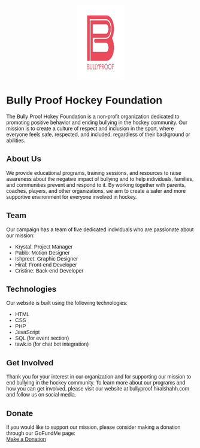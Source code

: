 <div style="font-family: 'Helvetica', sans-serif;">
<!-- inserting logo to insert logo here we need to add the logo to the repo and then add the link to the logo here
-->

<img src="images/logo_final11.png" alt="Bully Proof Hokey Foundation Logo" width="90" height="200" style="display: block; margin-left: auto; margin-right: auto; width: 25%;"/>


# Bully Proof Hockey Foundation

The Bully Proof Hokey Foundation is a non-profit organization dedicated to promoting positive behavior and ending bullying in the hockey community. Our mission is to create a culture of respect and inclusion in the sport, where everyone feels safe, respected, and included, regardless of their background or abilities.

## About Us

We provide educational programs, training sessions, and resources to raise awareness about the negative impact of bullying and to help individuals, families, and communities prevent and respond to it. By working together with parents, coaches, players, and other organizations, we aim to create a safer and more supportive environment for everyone involved in hockey.

## Team

Our campaign has a team of five dedicated individuals who are passionate about our mission:

- Krystal: Project Manager
- Pablo: Motion Designer
- Ishpreet: Graphic Designer
- Hiral: Front-end Developer
- Cristine: Back-end Developer

## Technologies

Our website is built using the following technologies:

- HTML
- CSS
- PHP
- JavaScript
- SQL (for event section)
- tawk.io (for chat bot integration)

## Get Involved

Thank you for your interest in our organization and for supporting our mission to end bullying in the hockey community. To learn more about our programs and how you can get involved, please visit our website at bullyproof.hiralshahh.com and follow us on social media.

## Donate

If you would like to support our mission, please consider making a donation through our GoFundMe page: 
<br>
<a target="_blank" href="https://gofund.me/77e12727">Make a Donation</a>

</div>

